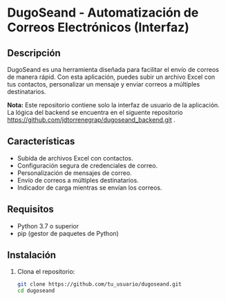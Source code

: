 # DugoSeand - Automatización de Correos Electrónicos (Interfaz)

## Descripción

DugoSeand es una herramienta diseñada para facilitar el envío de correos de manera rápid. Con esta aplicación, puedes subir un archivo Excel con tus contactos, personalizar un mensaje y enviar correos a múltiples destinatarios.

**Nota:** Este repositorio contiene solo la interfaz de usuario de la aplicación. La lógica del backend se encuentra en el siguente repositorio https://github.com/jdtorrenegrap/dugoseand_backend.git .

## Características

- Subida de archivos Excel con contactos.
- Configuración segura de credenciales de correo.
- Personalización de mensajes de correo.
- Envío de correos a múltiples destinatarios.
- Indicador de carga mientras se envían los correos.

## Requisitos

- Python 3.7 o superior
- pip (gestor de paquetes de Python)

## Instalación

1. Clona el repositorio:

   ```sh
   git clone https://github.com/tu_usuario/dugoseand.git
   cd dugoseand
   ```
